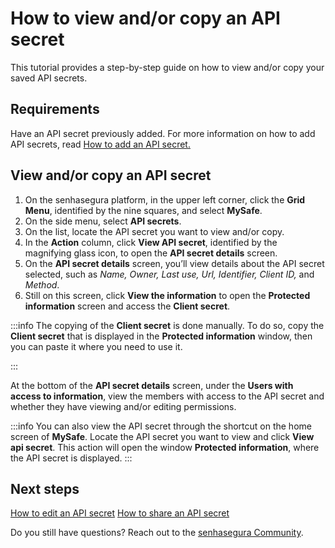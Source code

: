 # How to view and/or copy an API secret

This tutorial provides a step-by-step guide on how to view and/or copy your saved API secrets.

## Requirements

Have an API secret previously added.  For more information on how to add API secrets, read [How to add an API secret.](/v3-32/docs/mysafe-api-secret-add)

## View and/or copy an API secret

1. On the senhasegura platform, in the upper left corner, click the **Grid Menu**, identified by the nine squares, and select **MySafe**.
2. On the side menu, select **API secrets**.
3. On the list, locate the API secret you want to view and/or copy.
4. In the **Action** column, click **View API secret**, identified by the magnifying glass icon, to open the **API secret details** screen.
5. On the **API secret details** screen, you’ll view details about the API secret selected, such as *Name, Owner, Last use, Url, Identifier, Client ID,* and *Method*. 
6. Still on this screen, click **View the information** to open the **Protected information** screen and access the **Client secret**.

:::info
The copying of the **Client secret** is done manually. To do so, copy the **Client secret** that is displayed in the **Protected information** window, then you can paste it where you need to use it.

:::

At the bottom of the **API secret details** screen, under the **Users with access to information**, view the members with access to the API secret and whether they have viewing and/or editing permissions.

:::info
You can also view the API secret through the shortcut on the home screen of **MySafe**. Locate the API secret you want to view and click **View api secret**. This action will open the window **Protected information**, where the API secret is displayed.
:::

## Next steps

[How to edit an API secret](/v3-32/docs/mysafe-api-secret-edit)
[How to share an API secret](/v3-32/docs/mysafe-api-secret-share)

Do you still have questions? Reach out to the [senhasegura Community](https://community.senhasegura.io/).
